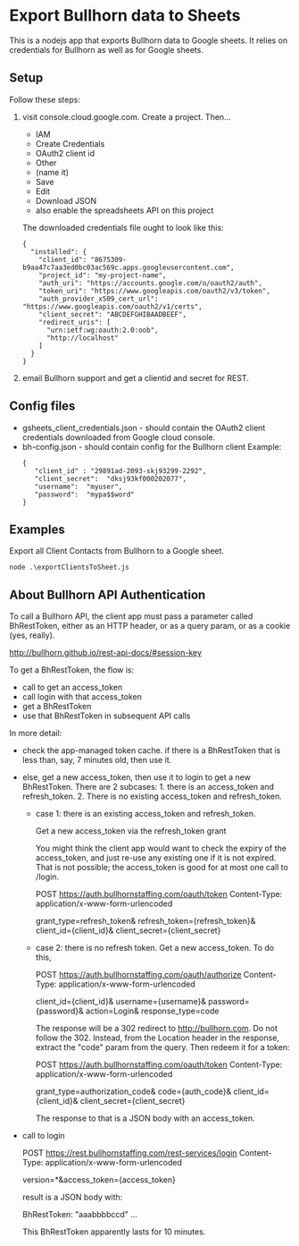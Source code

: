 # Export Bullhorn data to Sheets

This is a nodejs app that exports Bullhorn data to Google sheets.
It relies on credentials for Bullhorn as well as for Google sheets.

## Setup

Follow these steps:

1. visit console.cloud.google.com. Create a project. Then...
   * IAM
   * Create Credentials
   * OAuth2 client id
   * Other
   * (name it)
   * Save
   * Edit
   * Download JSON
   * also enable the spreadsheets API on this project

   The downloaded credentials file ought to look like this:
   ```
   {
     "installed": {
       "client_id": "8675309-b9aa47c7aa3ed0bc03ac569c.apps.googleusercontent.com",
       "project_id": "my-project-name",
       "auth_uri": "https://accounts.google.com/o/oauth2/auth",
       "token_uri": "https://www.googleapis.com/oauth2/v3/token",
       "auth_provider_x509_cert_url": "https://www.googleapis.com/oauth2/v1/certs",
       "client_secret": "ABCDEFGHIBAADBEEF",
       "redirect_uris": [
         "urn:ietf:wg:oauth:2.0:oob",
         "http://localhost"
       ]
     }
   }
   ```

2. email Bullhorn support and get a clientid and secret for REST.



## Config files

* gsheets_client_credentials.json - should contain the OAuth2 client credentials downloaded from Google cloud console.
* bh-config.json - should contain config for the Bullhorn client
  Example:
  ```
  {
     "client_id" : "29891ad-2093-skj93299-2292",
     "client_secret":  "dksj93kf000202077",
     "username":  "myuser",
     "password":  "mypa$$word"
  }
  ```


## Examples

Export all Client Contacts from Bullhorn to a Google sheet.

```
node .\exportClientsToSheet.js
```

## About Bullhorn API Authentication

To call a Bullhorn API, the client app must pass a parameter called BhRestToken, either
as an HTTP header, or as a query param, or as a cookie (yes, really).

http://bullhorn.github.io/rest-api-docs/#session-key

To get a BhRestToken, the flow is:

  - call to get an access_token
  - call login with that access_token
  - get a BhRestToken
  - use that BhRestToken in subsequent API calls

In more detail:

- check the app-managed token cache. if there is a BhRestToken that is
  less than, say, 7 minutes old, then use it.

- else, get a new access_token, then use it to login to get a new
  BhRestToken. There are 2 subcases: 1. there is an access_token and
  refresh_token. 2. There is no existing access_token and refresh_token.

  - case 1: there is an existing access_token and refresh_token.

    Get a new access_token via the refresh_token grant

    You might think the client app would want to check the expiry of the
    access_token, and just re-use any existing one if it is not
    expired. That is not possible; the access_token is good for at most
    one call to /login.

    POST https://auth.bullhornstaffing.com/oauth/token
    Content-Type: application/x-www-form-urlencoded

    grant_type=refresh_token&
    refresh_token={refresh_token}&
    client_id={client_id}&
    client_secret={client_secret}


  - case 2: there is no refresh token.
    Get a new access_token. To do this,

    POST https://auth.bullhornstaffing.com/oauth/authorize
    Content-Type: application/x-www-form-urlencoded

    client_id={client_id}&
    username={username}&
    password={password}&
    action=Login&
    response_type=code

    The response will be a 302 redirect to http://bullhorn.com.  Do not
    follow the 302. Instead, from the Location header in the response,
    extract the "code" param from the query. Then redeem it for a token:

    POST https://auth.bullhornstaffing.com/oauth/token
    Content-Type: application/x-www-form-urlencoded

    grant_type=authorization_code&
    code={auth_code}&
    client_id={client_id}&
    client_secret={client_secret}

    The response to that is a JSON body with an access_token.


- call to login

  POST https://rest.bullhornstaffing.com/rest-services/login
  Content-Type: application/x-www-form-urlencoded

  version=*&access_token={access_token}

  result is a JSON body with:

  BhRestToken: "aaabbbbccd"
  ...

  This BhRestToken apparently lasts for 10 minutes.





